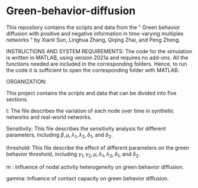 # Green-behavior-diffusion
This repository contains the scripts and data from the " Green behavior diffusion with positive and negative information in time-varying multiplex networks " by Xianli Sun, Linghua Zhang, Qiqing Zhai, and Peng Zheng. 

INSTRUCTIONS AND SYSTEM REQUIREMENTS:
The code for the simulation is written in MATLAB, using version 2021a and requires no add-ons. All the functions needed are included in the corresponding folders. Hence, to run the code it is sufficient to open the corresponding folder with MATLAB.

ORGANIZATION:

This project contains the scripts and data that can be divided into five sections. 

t: The file describes the variation of each node over time in synthetic networks and real-world networks.

Sensitivity: This file describes the sensitivity analysis for different parameters, including  $\beta ,\mu ,{\lambda _1},{\lambda _2},{\delta _1}$, and ${\delta _2}$.

threshold: This file describe the effect of different parameters on the green behavior threshold, including  ${\gamma _1},{\gamma _2},\mu ,{\lambda _1},{\lambda _2},{\delta _1}$, and  ${\delta _2}$.
 
m : Influence of nodal activity heterogeneity on green behavior diffusion.

gamma: Influence of contact capacity on green behavior diffusion.



